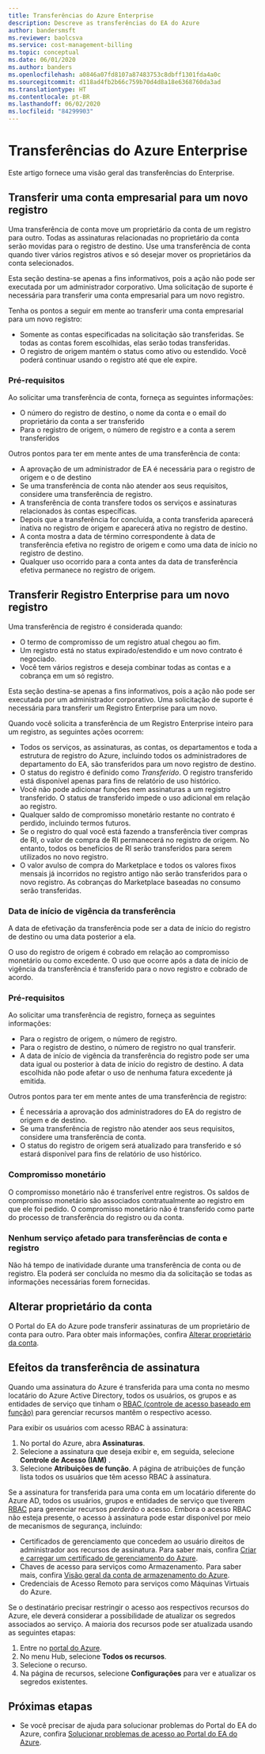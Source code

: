 ```yaml
---
title: Transferências do Azure Enterprise
description: Descreve as transferências do EA do Azure
author: bandersmsft
ms.reviewer: baolcsva
ms.service: cost-management-billing
ms.topic: conceptual
ms.date: 06/01/2020
ms.author: banders
ms.openlocfilehash: a0846a07fd8107a87483753c8dbff1301fda4a0c
ms.sourcegitcommit: d118ad4fb2b66c759b70d4d8a18e6368760da3ad
ms.translationtype: HT
ms.contentlocale: pt-BR
ms.lasthandoff: 06/02/2020
ms.locfileid: "84299903"
---
```

# <a name="azure-enterprise-transfers"></a>Transferências do Azure Enterprise

Este artigo fornece uma visão geral das transferências do Enterprise.

## <a name="transfer-an-enterprise-account-to-a-new-enrollment"></a>Transferir uma conta empresarial para um novo registro

Uma transferência de conta move um proprietário da conta de um registro para outro. Todas as assinaturas relacionadas no proprietário da conta serão movidas para o registro de destino. Use uma transferência de conta quando tiver vários registros ativos e só desejar mover os proprietários da conta selecionados.

Esta seção destina-se apenas a fins informativos, pois a ação não pode ser executada por um administrador corporativo. Uma solicitação de suporte é necessária para transferir uma conta empresarial para um novo registro.

Tenha os pontos a seguir em mente ao transferir uma conta empresarial para um novo registro:

- Somente as contas especificadas na solicitação são transferidas. Se todas as contas forem escolhidas, elas serão todas transferidas.
- O registro de origem mantém o status como ativo ou estendido. Você poderá continuar usando o registro até que ele expire.

### <a name="prerequisites"></a>Pré-requisitos

Ao solicitar uma transferência de conta, forneça as seguintes informações:

- O número do registro de destino, o nome da conta e o email do proprietário da conta a ser transferido
- Para o registro de origem, o número de registro e a conta a serem transferidos

Outros pontos para ter em mente antes de uma transferência de conta:

- A aprovação de um administrador de EA é necessária para o registro de origem e o de destino
- Se uma transferência de conta não atender aos seus requisitos, considere uma transferência de registro.
- A transferência de conta transfere todos os serviços e assinaturas relacionados às contas específicas.
- Depois que a transferência for concluída, a conta transferida aparecerá inativa no registro de origem e aparecerá ativa no registro de destino.
- A conta mostra a data de término correspondente à data de transferência efetiva no registro de origem e como uma data de início no registro de destino.
- Qualquer uso ocorrido para a conta antes da data de transferência efetiva permanece no registro de origem.

## <a name="transfer-enterprise-enrollment-to-a-new-one"></a>Transferir Registro Enterprise para um novo registro

Uma transferência de registro é considerada quando:

- O termo de compromisso de um registro atual chegou ao fim.
- Um registro está no status expirado/estendido e um novo contrato é negociado.
- Você tem vários registros e deseja combinar todas as contas e a cobrança em um só registro.

Esta seção destina-se apenas a fins informativos, pois a ação não pode ser executada por um administrador corporativo. Uma solicitação de suporte é necessária para transferir um Registro Enterprise para um novo.

Quando você solicita a transferência de um Registro Enterprise inteiro para um registro, as seguintes ações ocorrem:

- Todos os serviços, as assinaturas, as contas, os departamentos e toda a estrutura de registro do Azure, incluindo todos os administradores de departamento do EA, são transferidos para um novo registro de destino.
- O status do registro é definido como _Transferido_. O registro transferido está disponível apenas para fins de relatório de uso histórico.
- Você não pode adicionar funções nem assinaturas a um registro transferido. O status de transferido impede o uso adicional em relação ao registro.
- Qualquer saldo de compromisso monetário restante no contrato é perdido, incluindo termos futuros.
-    Se o registro do qual você está fazendo a transferência tiver compras de RI, o valor de compra de RI permanecerá no registro de origem. No entanto, todos os benefícios de RI serão transferidos para serem utilizados no novo registro.
-    O valor avulso de compra do Marketplace e todos os valores fixos mensais já incorridos no registro antigo não serão transferidos para o novo registro. As cobranças do Marketplace baseadas no consumo serão transferidas.

### <a name="effective-transfer-date"></a>Data de início de vigência da transferência

A data de efetivação da transferência pode ser a data de início do registro de destino ou uma data posterior a ela.

O uso do registro de origem é cobrado em relação ao compromisso monetário ou como excedente. O uso que ocorre após a data de início de vigência da transferência é transferido para o novo registro e cobrado de acordo.

### <a name="prerequisites"></a>Pré-requisitos

Ao solicitar uma transferência de registro, forneça as seguintes informações:

- Para o registro de origem, o número de registro.
- Para o registro de destino, o número de registro no qual transferir.
- A data de início de vigência da transferência do registro pode ser uma data igual ou posterior à data de início do registro de destino. A data escolhida não pode afetar o uso de nenhuma fatura excedente já emitida.

Outros pontos para ter em mente antes de uma transferência de registro:

- É necessária a aprovação dos administradores do EA do registro de origem e de destino.
- Se uma transferência de registro não atender aos seus requisitos, considere uma transferência de conta.
- O status do registro de origem será atualizado para transferido e só estará disponível para fins de relatório de uso histórico.

### <a name="monetary-commitment"></a>Compromisso monetário

O compromisso monetário não é transferível entre registros. Os saldos de compromisso monetário são associados contratualmente ao registro em que ele foi pedido. O compromisso monetário não é transferido como parte do processo de transferência do registro ou da conta.

### <a name="no-services-affected-for-account-and-enrollment-transfers"></a>Nenhum serviço afetado para transferências de conta e registro

Não há tempo de inatividade durante uma transferência de conta ou de registro. Ela poderá ser concluída no mesmo dia da solicitação se todas as informações necessárias forem fornecidas.

## <a name="change-account-owner"></a>Alterar proprietário da conta

O Portal do EA do Azure pode transferir assinaturas de um proprietário de conta para outro. Para obter mais informações, confira [Alterar proprietário da conta](ea-portal-get-started.md#change-account-owner).

## <a name="subscription-transfer-effects"></a>Efeitos da transferência de assinatura

Quando uma assinatura do Azure é transferida para uma conta no mesmo locatário do Azure Active Directory, todos os usuários, os grupos e as entidades de serviço que tinham o [RBAC (controle de acesso baseado em função)](../../role-based-access-control/overview.md) para gerenciar recursos mantêm o respectivo acesso.

Para exibir os usuários com acesso RBAC à assinatura:

1. No portal do Azure, abra **Assinaturas**.
2. Selecione a assinatura que deseja exibir e, em seguida, selecione **Controle de Acesso (IAM)** .
3. Selecione **Atribuições de função**. A página de atribuições de função lista todos os usuários que têm acesso RBAC à assinatura.

Se a assinatura for transferida para uma conta em um locatário diferente do Azure AD, todos os usuários, grupos e entidades de serviço que tiverem [RBAC](../../role-based-access-control/overview.md) para gerenciar recursos _perderão_ o acesso. Embora o acesso RBAC não esteja presente, o acesso à assinatura pode estar disponível por meio de mecanismos de segurança, incluindo:

- Certificados de gerenciamento que concedem ao usuário direitos de administrador aos recursos de assinatura. Para saber mais, confira [Criar e carregar um certificado de gerenciamento do Azure](../../cloud-services/cloud-services-certs-create.md).
- Chaves de acesso para serviços como Armazenamento. Para saber mais, confira [Visão geral da conta de armazenamento do Azure](../../storage/common/storage-account-overview.md).
- Credenciais de Acesso Remoto para serviços como Máquinas Virtuais do Azure.

Se o destinatário precisar restringir o acesso aos respectivos recursos do Azure, ele deverá considerar a possibilidade de atualizar os segredos associados ao serviço. A maioria dos recursos pode ser atualizada usando as seguintes etapas:

1. Entre no [portal do Azure](https://portal.azure.com/).
2. No menu Hub, selecione **Todos os recursos**.
3. Selecione o recurso.
4. Na página de recursos, selecione **Configurações** para ver e atualizar os segredos existentes.

## <a name="next-steps"></a>Próximas etapas

- Se você precisar de ajuda para solucionar problemas do Portal do EA do Azure, confira [Solucionar problemas de acesso ao Portal do EA do Azure](ea-portal-troubleshoot.md).